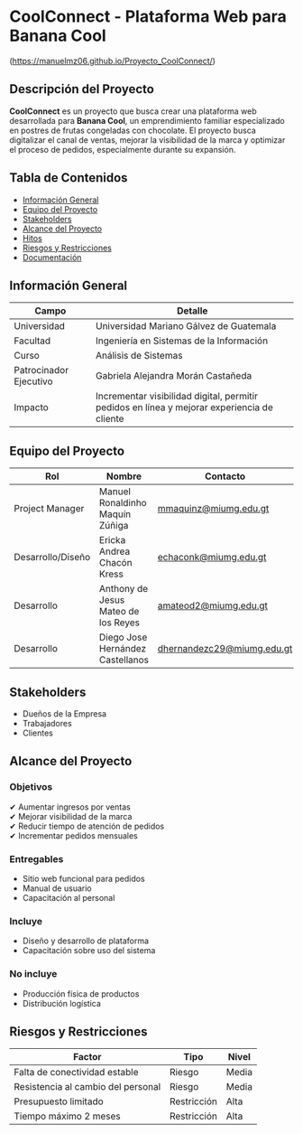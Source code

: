 # CoolConnect - Plataforma Web para Banana Cool

(https://manuelmz06.github.io/Proyecto_CoolConnect/) <!-- Remplazar url despues -->

## Descripción del Proyecto
**CoolConnect** es un proyecto que busca crear una plataforma web desarrollada para **Banana Cool**, un emprendimiento familiar especializado en postres de frutas congeladas con chocolate. El proyecto busca digitalizar el canal de ventas, mejorar la visibilidad de la marca y optimizar el proceso de pedidos, especialmente durante su expansión.

## Tabla de Contenidos
- [Información General](#información-general)
- [Equipo del Proyecto](#equipo-del-proyecto)
- [Stakeholders](#stakeholders)
- [Alcance del Proyecto](#alcance-del-proyecto)
- [Hitos](#hitos)
- [Riesgos y Restricciones](#riesgos-y-restricciones)
- [Documentación](#documentación)

## Información General
| **Campo**               | **Detalle**                                                                 |
|-------------------------|-----------------------------------------------------------------------------|
| Universidad             | Universidad Mariano Gálvez de Guatemala                                     |
| Facultad                | Ingeniería en Sistemas de la Información                                    |
| Curso                   | Análisis de Sistemas                                                        |
| Patrocinador Ejecutivo  | Gabriela Alejandra Morán Castañeda                                          |
| Impacto                 | Incrementar visibilidad digital, permitir pedidos en línea y mejorar experiencia de cliente |

## Equipo del Proyecto
| **Rol**           | **Nombre**                          | **Contacto**                     |
|--------------------|-------------------------------------|----------------------------------|
| Project Manager    | Manuel Ronaldinho Maquín Zúñiga     | mmaquinz@miumg.edu.gt |
| Desarrollo/Diseño  | Ericka Andrea Chacón Kress          | echaconk@miumg.edu.gt |
| Desarrollo         | Anthony de Jesus Mateo de los Reyes | amateod2@miumg.edu.gt |
| Desarrollo         | Diego Jose Hernández Castellanos    | dhernandezc29@miumg.edu.gt|

## Stakeholders
- Dueños de la Empresa
- Trabajadores
- Clientes

## Alcance del Proyecto
### Objetivos
✔ Aumentar ingresos por ventas  
✔ Mejorar visibilidad de la marca  
✔ Reducir tiempo de atención de pedidos  
✔ Incrementar pedidos mensuales  

### Entregables
- Sitio web funcional para pedidos
- Manual de usuario
- Capacitación al personal

### Incluye
- Diseño y desarrollo de plataforma
- Capacitación sobre uso del sistema

### No incluye
- Producción física de productos
- Distribución logística


## Riesgos y Restricciones
| **Factor**                          | **Tipo**       | **Nivel** |
|-------------------------------------|----------------|-----------|
| Falta de conectividad estable       | Riesgo         | Media     |
| Resistencia al cambio del personal  | Riesgo         | Media     |
| Presupuesto limitado                | Restricción    | Alta      |
| Tiempo máximo 2 meses               | Restricción    | Alta      |

